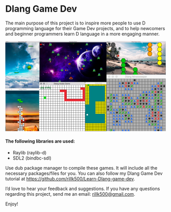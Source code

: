 # Dlang Game Dev

The main purpose of this project is to inspire more people to use D programming language for their Game Dev projects, and to help newcomers and beginner programmers learn D language in a more engaging manner.

<center><img src="img/img.png"></center>

#### The following libraries are used:
- Raylib (raylib-d)
- SDL2 (bindbc-sdl)

Use dub package manager to compile these games. It will include all the necessary packages/files for you. You can also follow my Dlang Game Dev tutorial at https://github.com/rillk500/Learn-Dlang-game-dev.

I’d love to hear your feedback and suggestions. If you have any questions regarding this project, send me an email: rillk500@gmail.com.

Enjoy!
